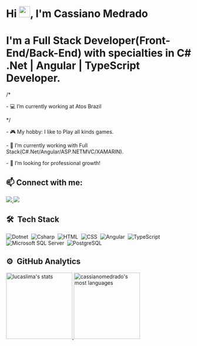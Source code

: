 <h1 align="left">Hi <img src="https://raw.githubusercontent.com/kaueMarques/kaueMarques/master/hi.gif" height="30px">, I'm Cassiano Medrado</h1>
<div>
    <h1>I'm a Full Stack Developer(Front-End/Back-End) with specialties in C# .Net | Angular | TypeScript Developer.</h1>
        <div>
            /*<p>
                - 💻 I’m currently working at Atos Brazil
            </p> */
            <p>
                - 🎮 My hobby: I like to Play all kinds games.
            </p>
            <p>
                - 🧠 I’m currently working with Full Stack(C#.Net/Angular/ASP.NETMVC/XAMARIN).
            </p>
            <p>
                - 🔭 I’m looking for professional growth! 
            </p>
          </div>  
</div>
<p align="left">  </p>
  
## 📫 Connect with me:
  
<div>
  <a 
     href="https://www.linkedin.com/in/cassiano-medrado-2651781a4" 
     target="_blank">
    <img src="https://img.shields.io/badge/-LinkedIn-%230077B5?style=for-the-badge&logo=linkedin&logoColor=white" target="_blank">
  </a> 
  <a href="mailto:cassiano_medrado@hotmail.com">
        <img src="https://img.shields.io/badge/-Outlook-%23333?style=for-the-badge&logo=outlook&logoColor=blue"
            target="_blank">
    </a>
</div>

## 🛠 &nbsp;Tech Stack

![Dotnet](https://img.shields.io/badge/-Dotnet-05122A?style=flat&logo=dotnet)&nbsp;
![Csharp](https://img.shields.io/badge/-Csharp-05122A?style=flat&logo=csharp)&nbsp;
![HTML](https://img.shields.io/badge/-HTML-05122A?style=flat&logo=HTML5)&nbsp;
![CSS](https://img.shields.io/badge/-CSS-05122A?style=flat&logo=CSS3&logoColor=1572B6)&nbsp;
![Angular](https://img.shields.io/badge/-Angular-05122A?style=flat&logo=angular)&nbsp;
![TypeScript](https://img.shields.io/badge/-TypeScript-05122A?style=flat&logo=typescript)&nbsp;
![Microsoft SQL Server](https://img.shields.io/badge/-Microsoft%20SQL%20Server-05122A?style=flat&logo=microsoftsqlserver)&nbsp;
![PostgreSQL](https://img.shields.io/badge/-PostgreSQL-05122A?style=flat&logo=postgresql)&nbsp;

<!-- <div>  
  <a href="https://dotnet.microsoft.com/en-us/learn/csharp" target="_blank"><img alt="Csharp" width="40" src="https://raw.githubusercontent.com/devicons/devicon/master/icons/csharp/csharp-original.svg"></a> 
  <a href="https://learn.microsoft.com/pt-br/dotnet/core/introduction" target="_blank"><img alt="DotNetCore" width="40" src="https://cdn.jsdelivr.net/gh/devicons/devicon/icons/dotnetcore/dotnetcore-original.svg"></a> 
  <a href="https://angular.io/" target="_blank"><img alt="Angular" width="40" src="https://cdn.jsdelivr.net/gh/devicons/devicon/icons/angularjs/angularjs-original.svg"></a> 
  <a href="https://www.typescriptlang.org/" target="_blank"><img alt="TypeScript" width="40" src="https://raw.githubusercontent.com/devicons/devicon/master/icons/typescript/typescript-plain.svg"></a>
  <a href="https://developer.mozilla.org/pt-BR/docs/Web/HTML" target="_blank"><img alt="HTML" width="40" src="https://raw.githubusercontent.com/devicons/devicon/master/icons/html5/html5-original.svg"></a>
  <a href="https://developer.mozilla.org/pt-BR/docs/Web/CSS" target="_blank"><img alt="CSS" width="40" src="https://raw.githubusercontent.com/devicons/devicon/master/icons/css3/css3-original.svg"></a>  
  <a href="https://www.postgresql.org/" target="_blank"><img alt="postgresql" width="40" src="https://github.com/devicons/devicon/blob/master/icons/postgresql/postgresql-original-wordmark.svg"></a>  
  <a href="https://learn.microsoft.com/pt-br/sql/sql-server/?view=sql-server-ver16" target="_blank"><img alt="MicrosoftSQLServer" width="40" src="https://github.com/devicons/devicon/blob/master/icons/microsoftsqlserver/microsoftsqlserver-plain-wordmark.svg"></a> 
</div>              -->    

## ⚙️ &nbsp;GitHub Analytics

<div>
  <a href="https://github.com/cassianomedrado">
  <img height="180em" src="https://github-readme-stats-sigma-five.vercel.app/api?username=cassianomedrado&show_icons=true&theme=vision-friendly-dark" alt="lucaslima's stats"/>
  <img height="180em" src="https://github-readme-stats-sigma-five.vercel.app/api/top-langs/?username=cassianomedrado&layout=compact&theme=vision-friendly-dark" alt="cassianomedrado's most languages"/>
</div>

<!-- <div>
  <a href="https://github.com/lucaslimadevs">    
  <img height="180em" src="https://github-readme-stats.vercel.app/api/top-langs/?username=lucaslimadevs&layout=compact&langs_count=7&theme=light"/>    
  <img height="180em" src="https://github-readme-stats.vercel.app/api?username=lucaslimadevs&show_icons=true&theme=light&include_all_commits=true&count_private=true"/>
</div> -->
